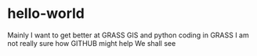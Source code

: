 # hello-world
Mainly I want to get better at GRASS GIS and python coding in GRASS
I am not really sure how GITHUB might help
We shall see
